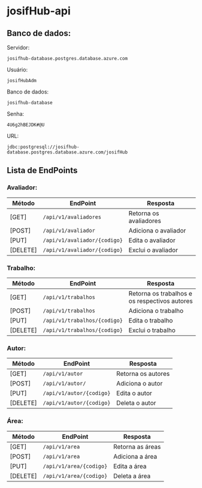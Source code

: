 # josifHub-api

## Banco de dados:


Servidor:

`josifhub-database.postgres.database.azure.com`

Usuário:

`josifHubAdm`

Banco de dados:

`josifhub-database`

Senha:

`4U6g2hBEJDK#@U`

URL:

`jdbc:postgresql://josifhub-database.postgres.database.azure.com/josifHub`

## Lista de EndPoints

### Avaliador:
| Método   | EndPoint                     | Resposta               |
|----------|------------------------------|------------------------|
| [GET]    | `/api/v1/avaliadores`        | Retorna os avaliadores |
| [POST]   | `/api/v1/avaliador`          | Adiciona o avaliador   |
| [PUT]    | `/api/v1/avaliador/{codigo}` | Edita o avaliador      |
| [DELETE] | `/api/v1/avaliador/{codigo}` | Exclui o avaliador     |

### Trabalho:
| Método    | EndPoint                     | Resposta                                      |
|-----------|------------------------------|-----------------------------------------------|
| [GET]     | `/api/v1/trabalhos`          | Retorna os trabalhos e os respectivos autores |
| [POST]    | `/api/v1/trabalhos`          | Adiciona o trabalho                           |
| [PUT]     | `/api/v1/trabalhos/{codigo}` | Edita o trabalho                              |
| [DELETE]  | `/api/v1/trabalhos/{codigo}` | Exclui o trabalho                             |

### Autor:
| Método   | EndPoint                  | Resposta           |
|----------|---------------------------|--------------------|
| [GET]    | `/api/v1/autor`           | Retorna os autores |
| [POST]   | `/api/v1/autor/`          | Adiciona o autor   |
| [PUT]    | `/api/v1/autor/{codigo}`  | Edita o autor      |
| [DELETE] | `/api/v1/autor/{codigo}`  | Deleta o autor     |

### Área:
| Método   | EndPoint                | Resposta         |
|----------|-------------------------|------------------|
| [GET]    | `/api/v1/area`          | Retorna as áreas |
| [POST]   | `/api/v1/area`          | Adiciona a área  |
| [PUT]    | `/api/v1/area/{codigo}` | Edita a área     |
| [DELETE] | `/api/v1/area/{codigo}`  | Deleta a área    |


